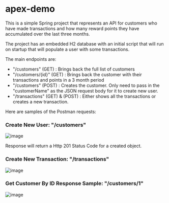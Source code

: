 # apex-demo
This is a simple Spring project that represents an API for customers who have made transactions and how many reward points they have accumulated over the last three months.

The project has an embedded H2 database with an initial script that will run on startup that will populate a user with some transactions.

The main endpoints are:
- "/customers" (GET) : Brings back the full list of customers
- "/customers/{id}" (GET) : Brings back the customer with their transactions and points in a 3 month period
- "/customers" (POST) : Creates the customer. Only need to pass in the "customerName" as the JSON request body for it to create new user.
- "/transactions" (GET) & (POST) : Either shows all the transactions or creates a new transaction.

Here are samples of the Postman requests:
### Create New User: "/customers"
![image](https://user-images.githubusercontent.com/20051089/179562331-caa3a691-69c8-4121-b014-6040c928c991.png)

Response will return a Http 201 Status Code for a created object.

### Create New Transaction: "/transactions"
![image](https://user-images.githubusercontent.com/20051089/179563665-65917658-e65f-4aab-9677-c23951f3067c.png)

### Get Customer By ID Response Sample: "/customers/1"
![image](https://user-images.githubusercontent.com/20051089/179564417-d418ff41-aad9-4b51-aa81-57402db12378.png)


